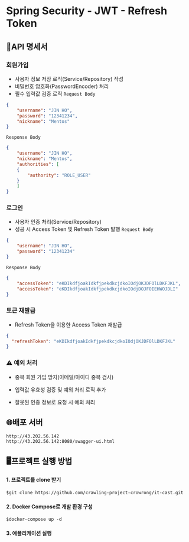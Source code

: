 # Spring Security - JWT - Refresh Token

## 🔎API 명세서
### 회원가입

- 사용자 정보 저장 로직(Service/Repository) 작성
- 비밀번호 암호화(PasswordEncoder) 처리
- 필수 입력값 검증 로직
  `Request Body`
```json
{
    "username": "JIN HO",
    "password": "12341234",
    "nickname": "Mentos"
}
```
`Response Body`
```json
{
    "username": "JIN HO",
    "nickname": "Mentos",
    "authorities": [
	{
	    "authority": "ROLE_USER"
	}
    ]		
}
```

### 로그인
- 사용자 인증 처리(Service/Repository)
- 성공 시 Access Token 및 Refresh Token 발행
  `Request Body`
```json
{
    "username": "JIN HO",
    "password": "12341234"
}
```
`Response Body`
```json
{
    "accessToken": "eKDIkdfjoakIdkfjpekdkcjdkoIOdjOKJDFOlLDKFJKL",
    "accessToken": "eKDIkdfjoakIdkfjpekdkcjdkoIOdjDOJFOIEHWOJDLI"
}
```

### 토큰 재발급
- Refresh Token을 이용한 Access Token 재발급
```json
{
  "refreshToken": "eKDIkdfjoakIdkfjpekdkcjdkoIOdjOKJDFOlLDKFJKL"
}
```

### ⚠️ 예외 처리
* 중복 회원 가입 방지(이메일/아이디 중복 검사)
* 입력값 유효성 검증 및 예외 처리 로직 추가

* 잘못된 인증 정보로 요청 시 예외 처리

## 🌐배포 서버
```angular2html
http://43.202.56.142
http://43.202.56.142:8080/swagger-ui.html
```

## 🖥️프로젝트 실행 방법

#### 1. 프로젝트를 clone 받기
```shell
$git clone https://github.com/crawling-project-crowrong/it-cast.git
```
#### 2. Docker Compose로 개발 환경 구성
```shell
$docker-compose up -d
```
#### 3. 애플리케이션 실행
